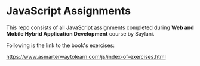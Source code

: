 # JavaScript Assignments

This repo consists of all JavaScript assignments completed during **Web and Mobile Hybrid Application Development** course by Saylani.

Following is the link to the book's exercises:

https://www.asmarterwaytolearn.com/js/index-of-exercises.html
